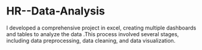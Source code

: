 # HR--Data-Analysis
I developed a comprehensive project in excel, creating multiple dashboards and tables to analyze the data .This process involved several stages, including data preprocessing, data cleaning, and data visualization.
